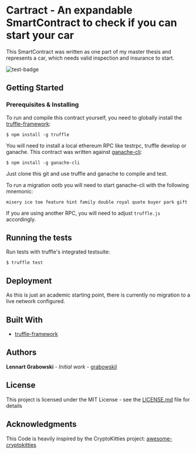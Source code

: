 # Cartract - An expandable SmartContract to check if you can start your car

This SmartContract was written as one part of my master thesis and represents a car, which needs valid inspection and insurance to start.

![test-badge](https://img.shields.io/badge/tests-passing%206%2C%200%20failed%2C%200%20skipped-brightgreen.svg)

## Getting Started

### Prerequisites & Installing

To run and compile this contract yourself, you need to globally install the [truffle-framework](https://github.com/trufflesuite/truffle):
```
$ npm install -g truffle
```

You will need to install a local ethereum RPC like testrpc, truffle develop or ganache. This contract was written against [ganache-cli](https://github.com/trufflesuite/ganache-cli):
```
$ npm install -g ganache-cli
```

Just clone this git and use truffle and ganache to compile and test.

To run a migration ootb you will need to start ganache-cli with the following mnemonic:
```
misery ice toe feature hint family double royal quote buyer park gift
```

If you are using another RPC, you will need to adjust `truffle.js` accordingly.


## Running the tests

Run tests with truffle's integrated testsuite:
```
$ truffle test
```

## Deployment

As this is just an academic starting point, there is currently no migration to a live network configured.

## Built With

* [truffle-framework](https://github.com/trufflesuite/truffle)

## Authors

**Lennart Grabowski** - *Initial work* - [grabowskil](https://github.com/grabowskil)

## License

This project is licensed under the MIT License - see the [LICENSE.md](LICENSE.md) file for details

## Acknowledgments

This Code is heavily inspired by the CryptoKitties project: [awesome-cryptokitties](https://github.com/cryptocopycats/awesome-cryptokitties)
